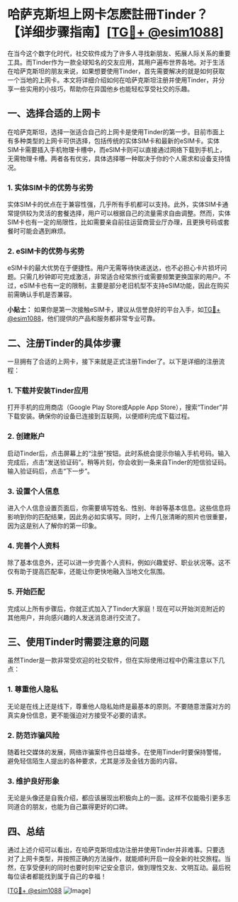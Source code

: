 # 哈萨克斯坦上网卡怎麽註冊Tinder？【详细步骤指南】[[TG💪+ @esim1088](https://t.me/s/esim1088)]

在当今这个数字化时代，社交软件成为了许多人寻找新朋友、拓展人际关系的重要工具。而Tinder作为一款全球知名的交友应用，其用户遍布世界各地。对于生活在哈萨克斯坦的朋友来说，如果想要使用Tinder，首先需要解决的就是如何获取一个当地的上网卡。本文将详细介绍如何在哈萨克斯坦注册并使用Tinder，并分享一些实用的小技巧，帮助你在异国他乡也能轻松享受社交的乐趣。

## 一、选择合适的上网卡

在哈萨克斯坦，选择一张适合自己的上网卡是使用Tinder的第一步。目前市面上有多种类型的上网卡可供选择，包括传统的实体SIM卡和最新的eSIM卡。实体SIM卡需要插入手机物理卡槽中，而eSIM卡则可以直接通过网络下载到手机上，无需物理卡槽。两者各有优劣，具体选择哪一种取决于你的个人需求和设备支持情况。

### 1. 实体SIM卡的优势与劣势

实体SIM卡的优点在于兼容性强，几乎所有手机都可以支持。此外，实体SIM卡通常提供较为灵活的套餐选择，用户可以根据自己的流量需求自由调整。然而，实体SIM卡也有一定的局限性，比如需要亲自前往运营商营业厅办理，且更换号码或套餐时可能会遇到麻烦。

### 2. eSIM卡的优势与劣势

eSIM卡的最大优势在于便捷性。用户无需等待快递送达，也不必担心卡片损坏问题。只需几秒钟即可完成激活，非常适合经常旅行或需要频繁更换国家的用户。不过，eSIM卡也有一定的限制，主要是部分老旧机型不支持eSIM功能，因此在购买前需确认手机是否兼容。

**小贴士：** 如果你是第一次接触eSIM卡，建议从信誉良好的平台入手，如[TG💪+ @esim1088](https://t.me/s/esim1088)，他们提供的产品和服务都非常专业可靠。

## 二、注册Tinder的具体步骤

一旦拥有了合适的上网卡，接下来就是正式注册Tinder了。以下是详细的注册流程：

### 1. 下载并安装Tinder应用

打开手机的应用商店（Google Play Store或Apple App Store），搜索“Tinder”并下载安装。确保你的设备已连接到互联网，以便顺利完成下载过程。

### 2. 创建账户

启动Tinder后，点击屏幕上的“注册”按钮。此时系统会提示你输入手机号码。输入完成后，点击“发送验证码”。稍等片刻，你会收到一条来自Tinder的短信验证码。输入验证码后，点击“下一步”。

### 3. 设置个人信息

进入个人信息设置页面后，你需要填写姓名、性别、年龄等基本信息。这些信息将影响到你的匹配结果，因此务必如实填写。同时，上传几张清晰的照片也很重要，因为这是别人了解你的第一印象。

### 4. 完善个人资料

除了基本信息外，还可以进一步完善个人资料，例如兴趣爱好、职业状况等。这不仅有助于提高匹配率，还能让你更快地融入当地文化氛围。

### 5. 开始匹配

完成以上所有步骤后，你就正式加入了Tinder大家庭！现在可以开始浏览附近的其他用户，并向感兴趣的人发送消息进行交流了。

## 三、使用Tinder时需要注意的问题

虽然Tinder是一款非常受欢迎的社交软件，但在实际使用过程中仍需注意以下几点：

### 1. 尊重他人隐私

无论是在线上还是线下，尊重他人隐私始终是最基本的原则。不要随意泄露对方的真实身份信息，更不能强迫对方接受不必要的请求。

### 2. 防范诈骗风险

随着社交媒体的发展，网络诈骗案件也日益增多。在使用Tinder时要保持警惕，避免轻信陌生人提出的各种要求，尤其是涉及金钱方面的内容。

### 3. 维护良好形象

无论是头像还是自我介绍，都应该展现出积极向上的一面。这样不仅能吸引更多志同道合的朋友，也能为自己赢得更好的口碑。

## 四、总结

通过上述介绍可以看出，在哈萨克斯坦成功注册并使用Tinder并非难事。只要选对了上网卡类型，并按照正确的方法操作，就能顺利开启一段全新的社交旅程。当然，在享受便利的同时也要时刻牢记安全意识，做到理性交友、文明互动。最后祝每位读者都能找到属于自己的幸福！

[[TG💪+ @esim1088](https://t.me/s/esim1088) ![Image](https://i.postimg.cc/4NQfJmqS/Snipaste-2025-05-13-00-14-12.png)]